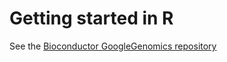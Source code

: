 # Getting started in R

See the
[Bioconductor GoogleGenomics repository](https://github.com/Bioconductor/GoogleGenomics)

